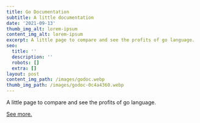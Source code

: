 ```yaml
---
title: Go Documentation
subtitle: A little documentation
date: '2021-09-13'
thumb_img_alt: lorem-ipsum
content_img_alt: lorem-ipsum
excerpt: A little page to compare and see the profits of go language.
seo:
  title: ''
  description: ''
  robots: []
  extra: []
layout: post
content_img_path: /images/godoc.webp
thumb_img_path: /images/godoc-0c4a4360.webp
---
```

A little page to compare and see the profits of go language.

[See more.](https://codepen.io/rodomaxi/pen/ExXYdJX)
